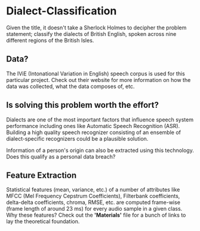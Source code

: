 # Dialect-Classification

Given the title, it doesn't take a Sherlock Holmes to decipher the problem statement; classify the dialects of British English, spoken across nine different regions of the British Isles. 

## Data? 
The IViE (Intonational Variation in English) speech corpus is used for this particular project. Check out their website for more information on how the data was collected, what the data composes of, etc. 

## Is solving this problem worth the effort? 
Dialects are one of the most important factors that influence speech system performance including ones like Automatic Speech Recognition (ASR). Building a high quality speech recognizer consisting of an ensemble of dialect-specific recognizers could be a plausible solution. 

Information of a person's origin can also be extracted using this technology. Does this qualify as a personal data breach?

## Feature Extraction
Statistical features (mean, variance, etc.) of a number of attributes like MFCC (Mel Frequency Cepstrum Coefficients), Filterbank coefficients, delta-delta coefficients, chroma, RMSE, etc. are computed frame-wise (frame length of around 23 ms) for every audio sample in a given class. Why these features? Check out the **'Materials'** file for a bunch of links to lay the theoretical foundation.


